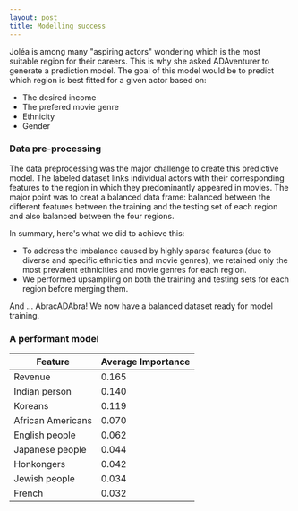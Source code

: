 ```yaml
---
layout: post
title: Modelling success
---
```


Joléa is among many "aspiring actors" wondering which is the most suitable region for their careers. This is why she asked ADAventurer to generate a prediction model. The goal of this model would be to predict which region is best fitted for a given actor based on:
- The desired income
- The prefered movie genre
- Ethnicity
- Gender

### Data pre-processing
The data preprocessing was the major challenge to create this predictive model. The labeled dataset links individual actors with their corresponding features to the region in which they predominantly appeared in movies. The major point was to creat a balanced data frame: balanced between the different features between the training and the testing set of each region and also balanced between the four regions.

In summary, here's what we did to achieve this:
- To address the imbalance caused by highly sparse features (due to diverse and specific ethnicities and movie genres), we retained only the most prevalent ethnicities and movie genres for each region.
- We performed upsampling on both the training and testing sets for each region before merging them.

And ... AbracADAbra! We now have a balanced dataset ready for model training.

### A performant model

<table>
  <thead>
    <tr>
      <th>Feature</th>
      <th>Average Importance</th>
    </tr>
  </thead>
  <tbody>
    <tr>
      <td>Revenue</td>
      <td>0.165</td>
    </tr>
    <tr>
      <td>Indian person</td>
      <td>0.140</td>
    </tr>
    <tr>
      <td>Koreans</td>
      <td>0.119</td>
    </tr>
    <tr>
      <td>African Americans</td>
      <td>0.070</td>
    </tr>
    <tr>
      <td>English people</td>
      <td>0.062</td>
    </tr>
    <tr>
      <td>Japanese people</td>
      <td>0.044</td>
    </tr>
    <tr>
      <td>Honkongers</td>
      <td>0.042</td>
    </tr>
    <tr>
      <td>Jewish people</td>
      <td>0.034</td>
    </tr>
    <tr>
      <td>French</td>
      <td>0.032</td>
    </tr>
  </tbody>
</table>
